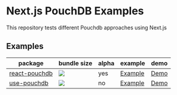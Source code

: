 # Next.js PouchDB Examples

This repository tests different Pouchdb approaches using Next.js

## Examples

| package                                                     | bundle size                                                                  | alpha | example                         | demo                                           |
| ----------------------------------------------------------- | ---------------------------------------------------------------------------- | ----- | ------------------------------- | ---------------------------------------------- |
| [react-pouchdb](https://github.com/ArnoSaine/react-pouchdb) | ![](https://img.shields.io/bundlephobia/min/react-pouchdb?style=flat-square) | yes   | [Example](./with-react-pouchdb) | [Demo](https://with-react-pouchdb.vercel.app/) |
| [use-pouchdb](https://github.com/Terreii/use-pouchdb)       | ![](https://img.shields.io/bundlephobia/min/use-pouchdb?style=flat-square)   | no    | [Example](./with-use-pouchdb)   | [Demo](https://with-use-pouchdb.vercel.app/)   |
